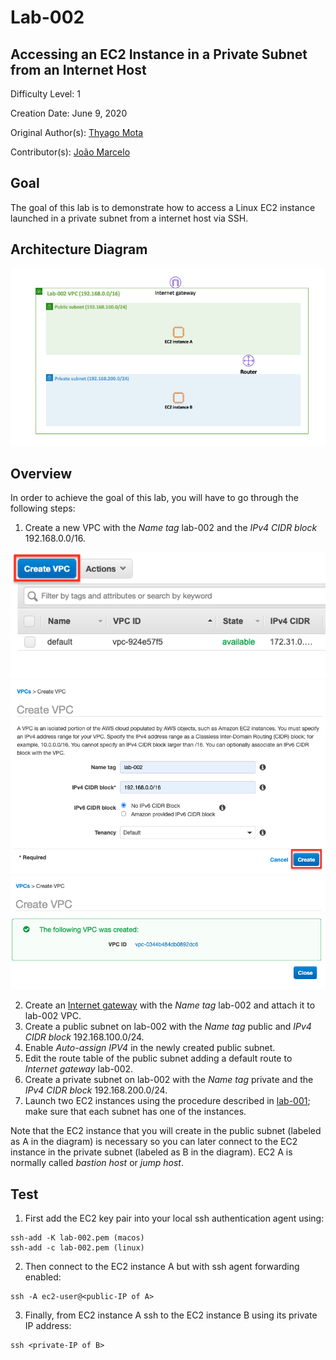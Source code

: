# Lab-002

## Accessing an EC2 Instance in a Private Subnet from an Internet Host

Difficulty Level: 1

Creation Date: June 9, 2020

Original Author(s): [Thyago Mota](https://github.com/thyagomota)

Contributor(s): [João Marcelo](https://github.com/jmhal)

## Goal
The goal of this lab is to demonstrate how to access a Linux EC2 instance launched in a private subnet from a internet host via SSH.

## Architecture Diagram
![lab-002-arch-01](images/lab-002-arch-01.png)

## Overview

In order to achieve the goal of this lab, you will have to go through the following steps:

1. Create a new VPC with the *Name tag* lab-002 and the *IPv4 CIDR block* 192.168.0.0/16.

![lab-002-scrn-01](images/lab-002-scrn-01.png)
![lab-002-scrn-02](images/lab-002-scrn-02.png)
![lab-002-scrn-03](images/lab-002-scrn-03.png)

2. Create an [Internet gateway](https://docs.aws.amazon.com/vpc/latest/userguide/VPC_Internet_Gateway.html) with the *Name tag* lab-002 and attach it to lab-002 VPC.
3. Create a public subnet on lab-002 with the *Name tag* public and *IPv4 CIDR block* 192.168.100.0/24.  
4. Enable *Auto-assign IPV4* in the newly created public subnet.
5. Edit the route table of the public subnet adding a default route to *Internet gateway* lab-002.
6. Create a private subnet on lab-002 with the *Name tag* private and the *IPv4 CIDR block* 192.168.200.0/24.
7. Launch two EC2 instances using the procedure described in [lab-001](../lab-001); make sure that each subnet has one of the instances.

Note that the EC2 instance that you will create in the public subnet (labeled as A in the diagram) is necessary so you can later connect to the EC2 instance in the private subnet (labeled as B in the diagram).  EC2 A is normally called *bastion host* or *jump host*.  

## Test
1. First add the EC2 key pair into your local ssh authentication agent using:

```
ssh-add -K lab-002.pem (macos)
ssh-add -c lab-002.pem (linux)
```

2. Then connect to the EC2 instance A but with ssh agent forwarding enabled:  

```
ssh -A ec2-user@<public-IP of A>
```
3. Finally, from EC2 instance A ssh to the EC2 instance B using its private IP address:

```
ssh <private-IP of B>
```
